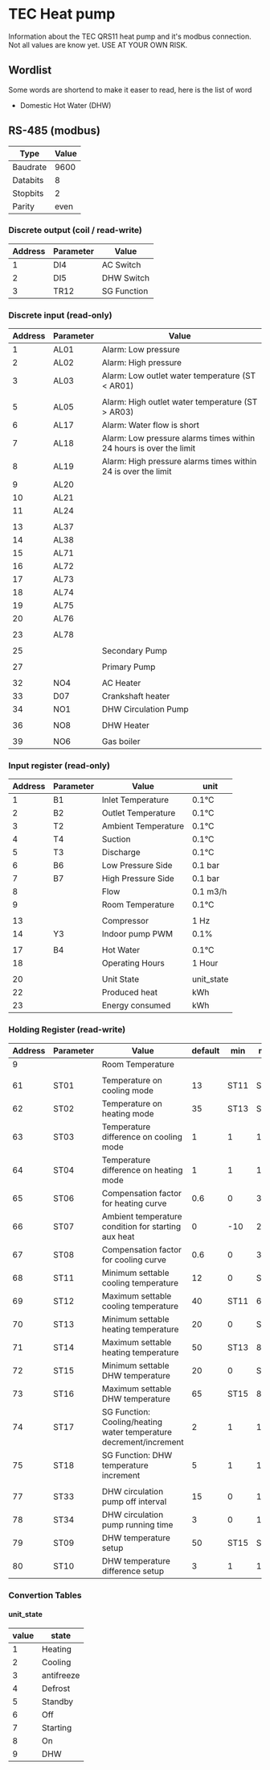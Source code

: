 # TEC Heat pump

Information about the TEC QRS11 heat pump and it's modbus connection. Not all values are know yet. USE AT YOUR OWN RISK.

## Wordlist

Some words are shortend to make it easer to read, here is the list of word

- Domestic Hot Water (DHW)

## RS-485 (modbus)

| Type     | Value |
| -------- | ----- |
| Baudrate | 9600  |
| Databits | 8     |
| Stopbits | 2     |
| Parity   | even  |

### Discrete output (coil / read-write)

| Address | Parameter | Value       |
| ------- | --------- | ----------- |
| 1       | DI4       | AC Switch   |
| 2       | DI5       | DHW Switch  |
| 3       | TR12      | SG Function |

### Discrete input (read-only)

| Address | Parameter | Value                                                              |
| ------- | --------- | ------------------------------------------------------------------ |
| 1       | AL01      | Alarm: Low pressure                                                |
| 2       | AL02      | Alarm: High pressure                                               |
| 3       | AL03      | Alarm: Low outlet water temperature (ST < AR01)                    |
|         |           |                                                                    |
| 5       | AL05      | Alarm: High outlet water temperature (ST > AR03)                   |
| 6       | AL17      | Alarm: Water flow is short                                         |
| 7       | AL18      | Alarm: Low pressure alarms times within 24 hours is over the limit |
| 8       | AL19      | Alarm: High pressure alarms times within 24 is over the limit      |
| 9       | AL20      |                                                                    |
| 10      | AL21      |                                                                    |
| 11      | AL24      |                                                                    |
|         |           |                                                                    |
| 13      | AL37      |                                                                    |
| 14      | AL38      |                                                                    |
| 15      | AL71      |                                                                    |
| 16      | AL72      |                                                                    |
| 17      | AL73      |                                                                    |
| 18      | AL74      |                                                                    |
| 19      | AL75      |                                                                    |
| 20      | AL76      |                                                                    |
|         |           |                                                                    |
| 23      | AL78      |                                                                    |
|         |           |                                                                    |
| 25      |           | Secondary Pump                                                     |
|         |           |                                                                    |
| 27      |           | Primary Pump                                                       |
|         |           |                                                                    |
| 32      | NO4       | AC Heater                                                          |
| 33      | D07       | Crankshaft heater                                                  |
| 34      | NO1       | DHW Circulation Pump                                               |
|         |           |                                                                    |
| 36      | NO8       | DHW Heater                                                         |
|         |           |                                                                    |
| 39      | NO6       | Gas boiler                                                         |

### Input register (read-only)

| Address | Parameter | Value               | unit       |
| ------- | --------- | ------------------- | ---------- |
| 1       | B1        | Inlet Temperature   | 0.1°C      |
| 2       | B2        | Outlet Temperature  | 0.1°C      |
| 3       | T2        | Ambient Temperature | 0.1°C      |
| 4       | T4        | Suction             | 0.1°C      |
| 5       | T3        | Discharge           | 0.1°C      |
| 6       | B6        | Low Pressure Side   | 0.1 bar    |
| 7       | B7        | High Pressure Side  | 0.1 bar    |
| 8       |           | Flow                | 0.1 m3/h   |
| 9       |           | Room Temperature    | 0.1°C      |
|         |           |                     |            |
| 13      |           | Compressor          | 1 Hz       |
| 14      | Y3        | Indoor pump PWM     | 0.1%       |
|         |           |                     |            |
| 17      | B4        | Hot Water           | 0.1°C      |
| 18      |           | Operating Hours     | 1 Hour     |
|         |           |                     |            |
| 20      |           | Unit State          | unit_state |
| 22      |           | Produced heat       | kWh        |
| 23      |           | Energy consumed     | kWh        |

### Holding Register (read-write)


| Address | Parameter | Value                                                              | default | min  | max  | unit  | Access       |
| ------- | --------- | ------------------------------------------------------------------ | ------- | ---- | ---- | ----- | ------------ |
| 9       |           | Room Temperature                                                   |         |      |      | 0.1°C |              |
|         |           |                                                                    |         |      |      |       |              |
| 61      | ST01      | Temperature on cooling mode                                        | 13      | ST11 | ST12 | 0.1°C | User         |
| 62      | ST02      | Temperature on heating mode                                        | 35      | ST13 | ST14 | 0.1°C | User         |
| 63      | ST03      | Temperature difference on cooling mode                             | 1       | 1    | 10   | 0.1°C | User         |
| 64      | ST04      | Temperature difference on heating mode                             | 1       | 1    | 10   | 0.1°C | User         |
| 65      | ST06      | Compensation factor for heating curve                              | 0.6     | 0    | 3    | 0.1   | User         |
| 66      | ST07      | Ambient temperature condition for starting aux heat                | 0       | -10  | 20   | 0.1°C | User         |
| 67      | ST08      | Compensation factor for cooling curve                              | 0.6     | 0    | 3    | 0.1   | User         |
| 68      | ST11      | Minimum settable cooling temperature                               | 12      | 0    | ST12 | 0.1°C | Manufacturer |
| 69      | ST12      | Maximum settable cooling temperature                               | 40      | ST11 | 60   | 0.1°C | Manufacturer |
| 70      | ST13      | Minimum settable heating temperature                               | 20      | 0    | ST14 | 0.1°C | Manufacturer |
| 71      | ST14      | Maximum settable heating temperature                               | 50      | ST13 | 8    | 0.1°C | Manufacturer |
| 72      | ST15      | Minimum settable DHW temperature                                   | 20      | 0    | ST16 | 0.1°C | Manufacturer |
| 73      | ST16      | Maximum settable DHW temperature                                   | 65      | ST15 | 80   | 0.1°C | Manufacturer |
| 74      | ST17      | SG Function: Cooling/heating water temperature decrement/increment | 2       | 1    | 10   | 0.1°C | User         |
| 75      | ST18      | SG Function: DHW temperature increment                             | 5       | 1    | 10   | 0.1°C | User         |
|         |           |                                                                    |         |      |      |       |              |
| 77      | ST33      | DHW circulation pump off interval                                  | 15      | 0    | 180  | 1 min | User         |
| 78      | ST34      | DHW circulation pump running time                                  | 3       | 0    | 180  | 1 min | User         |
| 79      | ST09      | DHW temperature setup                                              | 50      | ST15 | ST16 | 0.1°C | User         |
| 80      | ST10      | DHW temperature difference setup                                   | 3       | 1    | 10   | 0.1°C | User         |

### Convertion Tables

#### unit_state

| value | state      |
| ----- | ---------- |
| 1     | Heating    |
| 2     | Cooling    |
| 3     | antifreeze |
| 4     | Defrost    |
| 5     | Standby    |
| 6     | Off        |
| 7     | Starting   |
| 8     | On         |
| 9     | DHW        |
